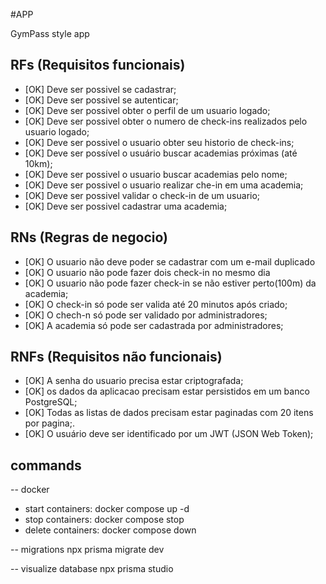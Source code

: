 #APP

GymPass style app

## RFs (Requisitos funcionais)
- [OK] Deve ser possivel se cadastrar;
- [OK] Deve ser possivel se autenticar;
- [OK] Deve ser possivel obter o perfil de um usuario logado;
- [OK] Deve ser possivel obter o numero de check-ins realizados pelo usuario logado;
- [OK] Deve ser possivel o usuario obter seu historio de check-ins;
- [OK] Deve ser possível o usuário buscar academias próximas (até 10km);
- [OK] Deve ser possivel o usuario buscar academias pelo nome;
- [OK] Deve ser possivel o usuario realizar che-in em uma academia;
- [OK] Deve ser possivel validar o check-in de um usuario;
- [OK] Deve ser possivel cadastrar uma academia;

## RNs (Regras de negocio)
- [OK] O usuario não deve poder se cadastrar com um e-mail duplicado
- [OK] O usuario não pode fazer dois check-in no mesmo dia 
- [OK] O usuario não pode fazer check-in se não estiver perto(100m) da academia;
- [OK] O check-in só pode ser valida até 20 minutos após criado;
- [OK] O chech-n só pode ser validado por administradores;
- [OK] A academia só pode ser cadastrada por administradores;


## RNFs (Requisitos não funcionais)
- [OK] A senha do usuario precisa estar criptografada;
- [OK] os dados da aplicacao precisam estar persistidos em um banco PostgreSQL;
- [OK] Todas as listas de dados precisam estar paginadas com 20 itens por pagina;.
- [OK] O usuário deve ser identificado por um JWT (JSON Web Token);


## commands
-- docker
- start  containers: docker compose up -d
- stop   containers: docker compose stop
- delete containers: docker compose down

-- migrations
npx prisma migrate dev

-- visualize database 
npx prisma studio




